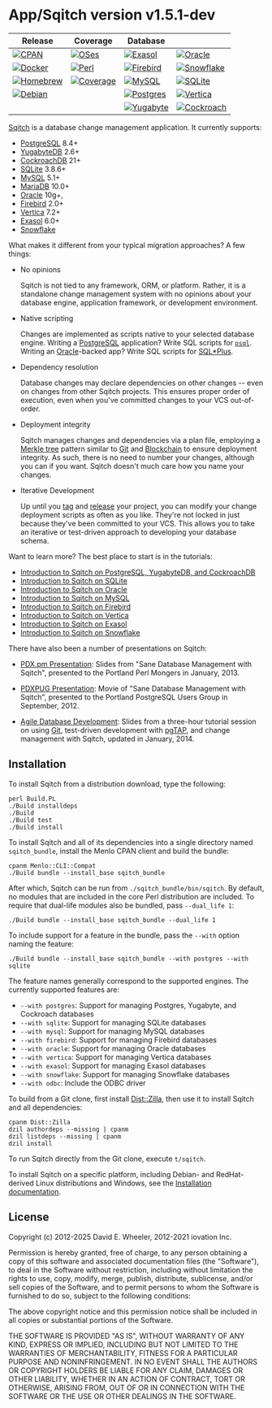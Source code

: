 App/Sqitch version v1.5.1-dev
=========================

| Release           | Coverage          | Database                              ||
|-------------------|-------------------|-------------------|--------------------|
| [![CPAN]][📚]     | [![OSes]][💿]     | [![Exasol]][☀️]    | [![Oracle]][🔮]    |
| [![Docker]][🐳]   | [![Perl]][🧅]     | [![Firebird]][🔥] | [![Snowflake]][❄️]  |
| [![Homebrew]][🍺] | [![Coverage]][📈] | [![MySQL]][🐬]    | [![SQLite]][💡]    |
| [![Debian]][🍥]   |                   | [![Postgres]][🐘] | [![Vertica]][🔺]   |
|                   |                   | [![Yugabyte]][💫] | [![Cockroach]][🪳] |

[Sqitch] is a database change management application. It currently supports:

*   [PostgreSQL] 8.4+
*   [YugabyteDB] 2.6+
*   [CockroachDB] 21+
*   [SQLite][lite] 3.8.6+
*   [MySQL][my] 5.1+
*   [MariaDB] 10.0+
*   [Oracle][orcl] 10g+,
*   [Firebird][bird] 2.0+
*   [Vertica][vert] 7.2+
*   [Exasol][exa] 6.0+
*   [Snowflake][flake]

What makes it different from your typical migration approaches? A few things:

*   No opinions

    Sqitch is not tied to any framework, ORM, or platform. Rather, it is a
    standalone change management system with no opinions about your database
    engine, application framework, or development environment.

*   Native scripting

    Changes are implemented as scripts native to your selected database engine.
    Writing a [PostgreSQL] application? Write SQL scripts for [`psql`]. Writing
    an [Oracle][orcl]-backed app? Write SQL scripts for [SQL\*Plus].

*   Dependency resolution

    Database changes may declare dependencies on other changes -- even on
    changes from other Sqitch projects. This ensures proper order of
    execution, even when you've committed changes to your VCS out-of-order.

*   Deployment integrity

    Sqitch manages changes and dependencies via a plan file, employing a
    [Merkle tree] pattern similar to [Git][gitmerkle] and [Blockchain] to ensure
    deployment integrity. As such, there is no need to number your changes,
    although you can if you want. Sqitch doesn't much care how you name your
    changes.

*   Iterative Development

    Up until you [tag] and [release] your project, you can modify your change
    deployment scripts as often as you like. They're not locked in just because
    they've been committed to your VCS. This allows you to take an iterative or
    test-driven approach to developing your database schema.

Want to learn more? The best place to start is in the tutorials:

*   [Introduction to Sqitch on PostgreSQL, YugabyteDB, and CockroachDB](lib/sqitchtutorial.pod)
*   [Introduction to Sqitch on SQLite](lib/sqitchtutorial-sqlite.pod)
*   [Introduction to Sqitch on Oracle](lib/sqitchtutorial-oracle.pod)
*   [Introduction to Sqitch on MySQL](lib/sqitchtutorial-mysql.pod)
*   [Introduction to Sqitch on Firebird](lib/sqitchtutorial-firebird.pod)
*   [Introduction to Sqitch on Vertica](lib/sqitchtutorial-vertica.pod)
*   [Introduction to Sqitch on Exasol](lib/sqitchtutorial-exasol.pod)
*   [Introduction to Sqitch on Snowflake](lib/sqitchtutorial-snowflake.pod)

There have also been a number of presentations on Sqitch:

* [PDX.pm Presentation]: Slides from "Sane Database Management with Sqitch",
  presented to the Portland Perl Mongers in January, 2013.

* [PDXPUG Presentation]: Movie of "Sane Database Management with Sqitch",
  presented to the Portland PostgreSQL Users Group in September, 2012.

* [Agile Database Development]: Slides from a three-hour tutorial session on
  using [Git], test-driven development with [pgTAP], and change management with
  Sqitch, updated in January, 2014.

Installation
------------

To install Sqitch from a distribution download, type the following:

    perl Build.PL
    ./Build installdeps
    ./Build
    ./Build test
    ./Build install

To install Sqitch and all of its dependencies into a single directory named
`sqitch_bundle`, install the Menlo CPAN client and build the bundle:

    cpanm Menlo::CLI::Compat
    ./Build bundle --install_base sqitch_bundle

After which, Sqitch can be run from `./sqitch_bundle/bin/sqitch`. By default,
no modules that are included in the core Perl distribution are included. To
require that dual-life modules also be bundled, pass `--dual_life 1`:

    ./Build bundle --install_base sqitch_bundle --dual_life 1

To include support for a feature in the bundle, pass the `--with` option
naming the feature:

    ./Build bundle --install_base sqitch_bundle --with postgres --with sqlite

The feature names generally correspond to the supported engines. The currently
supported features are:

*   `--with postgres`:  Support for managing Postgres, Yugabyte, and Cockroach databases
*   `--with sqlite`:    Support for managing SQLite databases
*   `--with mysql`:     Support for managing MySQL databases
*   `--with firebird`:  Support for managing Firebird databases
*   `--with oracle`:    Support for managing Oracle databases
*   `--with vertica`:   Support for managing Vertica databases
*   `--with exasol`:    Support for managing Exasol databases
*   `--with snowflake`: Support for managing Snowflake databases
*   `--with odbc`:      Include the ODBC driver

To build from a Git clone, first install [Dist::Zilla], then use it to install
Sqitch and all dependencies:

    cpanm Dist::Zilla
    dzil authordeps --missing | cpanm
    dzil listdeps --missing | cpanm
    dzil install

To run Sqitch directly from the Git clone, execute `t/sqitch`.

To install Sqitch on a specific platform, including Debian- and RedHat-derived
Linux distributions and Windows, see the [Installation documentation].

License
-------

Copyright (c) 2012-2025 David E. Wheeler, 2012-2021 iovation Inc.

Permission is hereby granted, free of charge, to any person obtaining a copy
of this software and associated documentation files (the "Software"), to deal
in the Software without restriction, including without limitation the rights
to use, copy, modify, merge, publish, distribute, sublicense, and/or sell
copies of the Software, and to permit persons to whom the Software is
furnished to do so, subject to the following conditions:

The above copyright notice and this permission notice shall be included in all
copies or substantial portions of the Software.

THE SOFTWARE IS PROVIDED "AS IS", WITHOUT WARRANTY OF ANY KIND, EXPRESS OR
IMPLIED, INCLUDING BUT NOT LIMITED TO THE WARRANTIES OF MERCHANTABILITY,
FITNESS FOR A PARTICULAR PURPOSE AND NONINFRINGEMENT. IN NO EVENT SHALL THE
AUTHORS OR COPYRIGHT HOLDERS BE LIABLE FOR ANY CLAIM, DAMAGES OR OTHER
LIABILITY, WHETHER IN AN ACTION OF CONTRACT, TORT OR OTHERWISE, ARISING FROM,
OUT OF OR IN CONNECTION WITH THE SOFTWARE OR THE USE OR OTHER DEALINGS IN THE
SOFTWARE.

  [CPAN]:      https://img.shields.io/cpan/v/App-Sqitch?label=%F0%9F%93%9A%20CPAN
  [📚]:        https://metacpan.org/dist/App-Sqitch "Latest version on CPAN"
  [OSes]:      https://github.com/sqitchers/sqitch/actions/workflows/os.yml/badge.svg
  [💿]:        https://github.com/sqitchers/sqitch/actions/workflows/os.yml "Tested on Linux, macOS, and Windows"
  [Exasol]:    https://github.com/sqitchers/sqitch/actions/workflows/exasol.yml/badge.svg
  [☀️]:         https://github.com/sqitchers/sqitch/actions/workflows/exasol.yml "Tested with Exasol 7.0–8.32"
  [Oracle]:    https://github.com/sqitchers/sqitch/actions/workflows/oracle.yml/badge.svg
  [🔮]:        https://github.com/sqitchers/sqitch/actions/workflows/oracle.yml "Tested with Oracle 11, 18, and 21"
  [Docker]:    https://img.shields.io/docker/v/sqitch/sqitch?label=%F0%9F%90%B3%20Docker&sort=semver
  [🐳]:        https://hub.docker.com/r/sqitch/sqitch "Latest version on Docker Hub"
  [Perl]:      https://github.com/sqitchers/sqitch/actions/workflows/perl.yml/badge.svg
  [🧅]:        https://github.com/sqitchers/sqitch/actions/workflows/perl.yml "Tested with Perl 5.12–5.40"
  [Firebird]:  https://github.com/sqitchers/sqitch/actions/workflows/firebird.yml/badge.svg
  [🔥]:        https://github.com/sqitchers/sqitch/actions/workflows/firebird.yml "Tested with Firebird 2.5–5.0"
  [Snowflake]: https://github.com/sqitchers/sqitch/actions/workflows/snowflake.yml/badge.svg
  [❄️]:         https://github.com/sqitchers/sqitch/actions/workflows/snowflake.yml "Tested with Snowflake"
  [Homebrew]:  https://img.shields.io/github/v/tag/sqitchers/homebrew-sqitch?label=%F0%9F%8D%BA%20Homebrew&sort=semver
  [🍺]:        https://github.com/sqitchers/homebrew-sqitch#readme "Latest Homebrew Tap version"
  [Coverage]:  https://img.shields.io/coveralls/github/sqitchers/sqitch?label=%F0%9F%93%88%20Coverage
  [📈]:        https://coveralls.io/r/sqitchers/sqitch "Test Coverage"
  [MySQL]:     https://github.com/sqitchers/sqitch/actions/workflows/mysql.yml/badge.svg
  [🐬]:        https://github.com/sqitchers/sqitch/actions/workflows/mysql.yml "Tested with MySQL 5.5–9.1 and MariaDB 10.0–11.6"
  [SQLite]:    https://github.com/sqitchers/sqitch/actions/workflows/sqlite.yml/badge.svg
  [💡]:        https://github.com/sqitchers/sqitch/actions/workflows/sqlite.yml "Tested with SQLite 3.8–3.47"
  [Debian]:    https://img.shields.io/debian/v/sqitch?label=%F0%9F%8D%A5%20Debian
  [🍥]:        https://packages.debian.org/stable/sqitch "Latest version on Debian"
  [Postgres]:  https://github.com/sqitchers/sqitch/actions/workflows/pg.yml/badge.svg
  [🐘]:        https://github.com/sqitchers/sqitch/actions/workflows/pg.yml "Tested with PostgreSQL 8.4–17"
  [Yugabyte]:  https://github.com/sqitchers/sqitch/actions/workflows/yugabyte.yml/badge.svg
  [💫]:        https://github.com/sqitchers/sqitch/actions/workflows/yugabyte.yml "Tested with YugabyteDB 2.6–2024.2"
  [Vertica]:   https://github.com/sqitchers/sqitch/actions/workflows/vertica.yml/badge.svg
  [🔺]:        https://github.com/sqitchers/sqitch/actions/workflows/vertica.yml "Tested with Vertica 7.2–12.0"
[Cockroach]: https://github.com/sqitchers/sqitch/actions/workflows/cockroach.yml/badge.svg
  [🪳]:        https://github.com/sqitchers/sqitch/actions/workflows/cockroach.yml "Tested with CockroachDB v21-23"

  [Sqitch]: https://sqitch.org/
  [PostgreSQL]: https://postgresql.org/
  [YugabyteDB]: https://www.yugabyte.com/yugabytedb/
  [CockroachDB]: https://www.cockroachlabs.com/product/
  [lite]: https://sqlite.org/
  [my]: https://dev.mysql.com/
  [MariaDB]: https://mariadb.org
  [`psql`]: https://www.postgresql.org/docs/current/static/app-psql.html
  [orcl]: https://www.oracle.com/database/
  [bird]: https://www.firebirdsql.org/
  [vert]: https://www.vertica.com/
  [exa]: https://www.exasol.com/
  [flake]: https://www.snowflake.net/
  [SQL\*Plus]: https://www.orafaq.com/wiki/SQL*Plus
  [Merkle tree]: https://en.wikipedia.org/wiki/Merkle_tree "Wikipedia: “Merkle tree”"
  [gitmerkle]: https://stackoverflow.com/a/18589734/
    "Stack Overflow: “What is the mathematical structure that represents a Git repo”"
  [Blockchain]: https://medium.com/byzantine-studio/blockchain-fundamentals-what-is-a-merkle-tree-d44c529391d7
    "Medium: “Blockchain Fundamentals #1: What is a Merkle Tree?”"
  [tag]: https://sqitch.org/docs/manual/sqitch-tag/
  [release]: https://sqitch.org/docs/manual/sqitch-tag/
  [PDX.pm Presentation]: https://speakerdeck.com/theory/sane-database-change-management-with-sqitch
  [PDXPUG Presentation]: https://vimeo.com/50104469
  [Agile Database Development]: https://speakerdeck.com/theory/agile-database-development-2ed
  [Git]: https://git-scm.org
  [pgTAP]: https://pgtap.org
  [Dist::Zilla]: https://metacpan.org/module/Dist::Zilla
  [Installation documentation]: https://sqitch.org/download/
